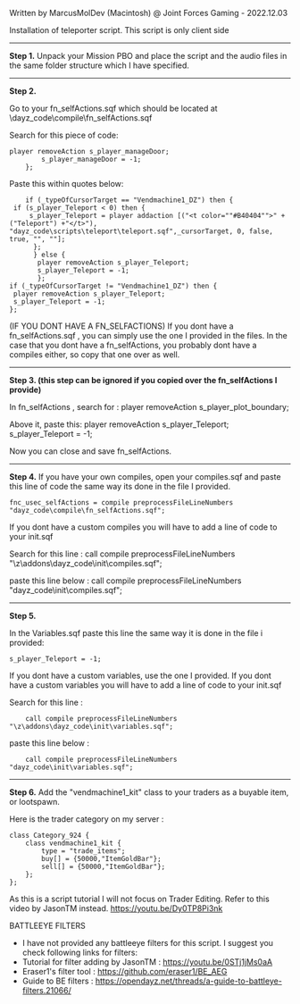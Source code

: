 
 Written by MarcusMolDev (Macintosh) @ Joint Forces Gaming - 2022.12.03

Installation of teleporter script. This script is only client side

------------------------------------------------------------------------------------------------------------------------------------------------------------------
**Step 1.**
Unpack your Mission PBO and place the script and the audio files in the same folder structure which I have specified.

------------------------------------------------------------------------------------------------------------------------------------------------------------------
**Step 2.**

Go to your fn_selfActions.sqf which should be located at \dayz_code\compile\fn_selfActions.sqf

Search for this piece of code:

	player removeAction s_player_manageDoor;
			s_player_manageDoor = -1;
		};

Paste this within quotes below:


		if (_typeOfCursorTarget == "Vendmachine1_DZ") then {	
	 if (s_player_Teleport < 0) then {                 	 
		 s_player_Teleport = player addaction [("<t color=""#B40404"">" + ("Teleport") +"</t>"), "dayz_code\scripts\teleport\teleport.sqf",_cursorTarget, 0, false, true, "", ""];
		  };				   
		  } else {
		   player removeAction s_player_Teleport;
		   s_player_Teleport = -1;
		   };	
	if (_typeOfCursorTarget != "Vendmachine1_DZ") then {
	 player removeAction s_player_Teleport;
	 s_player_Teleport = -1;
	};


(IF YOU DONT HAVE A FN_SELFACTIONS)
If you dont have a fn_selfActions.sqf , you can simply use the one I provided in the files. 
In the case that you dont have a fn_selfActions, you probably dont have a compiles either, so copy that one over as well.

------------------------------------------------------------------------------------------------------------------------------------------------------------------
**Step 3. (this step can be ignored if you copied over the fn_selfActions I provide)**

In fn_selfActions , search for : 
	player removeAction s_player_plot_boundary;

Above it, paste this:
	player removeAction s_player_Teleport;
	s_player_Teleport = -1;


Now you can close and save fn_selfActions.

------------------------------------------------------------------------------------------------------------------------------------------------------------------
**Step 4.**
If you have your own compiles, open your compiles.sqf and paste this line of code the same way its done in the file I provided.

	fnc_usec_selfActions = compile preprocessFileLineNumbers "dayz_code\compile\fn_selfActions.sqf";


If you dont have a custom compiles you will have to add a line of code to your init.sqf

Search for this line :
		call compile preprocessFileLineNumbers "\z\addons\dayz_code\init\compiles.sqf";

paste this line below :
		call compile preprocessFileLineNumbers "dayz_code\init\compiles.sqf";

------------------------------------------------------------------------------------------------------------------------------------------------------------------
**Step 5.**

In the Variables.sqf
paste this line the same way it is done in the file i provided: 

	s_player_Teleport = -1;


If you dont have a custom variables, use the one I provided.
If you dont have a custom variables you will have to add a line of code to your init.sqf

Search for this line :

		call compile preprocessFileLineNumbers "\z\addons\dayz_code\init\variables.sqf";

paste this line below :

		call compile preprocessFileLineNumbers "dayz_code\init\variables.sqf";

------------------------------------------------------------------------------------------------------------------------------------------------------------------

**Step 6.**
Add the "vendmachine1_kit" class to your traders as a buyable item, or lootspawn.

Here is the trader category on my server :

	class Category_924 {
		class vendmachine1_kit {
			type = "trade_items";
			buy[] = {50000,"ItemGoldBar"};
			sell[] = {50000,"ItemGoldBar"};
		};
	};

As this is a script tutorial I will not focus on Trader Editing. Refer to this video by JasonTM instead.
https://youtu.be/Dy0TP8Pi3nk





BATTLEEYE FILTERS 
- I have not provided any battleeye filters for this script. I suggest you check following links for filters:
- Tutorial for filter adding by JasonTM : https://youtu.be/0STj1jMs0aA
- Eraser1's filter tool : https://github.com/eraser1/BE_AEG 
- Guide to BE filters : https://opendayz.net/threads/a-guide-to-battleye-filters.21066/

